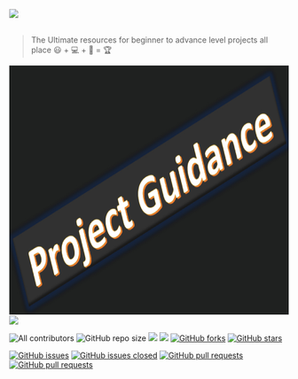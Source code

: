<a href="https://github.com/Kushal997-das/Project-Guidance/"><img align='center' height="30" src="https://img.shields.io/badge/Project Guidance-💡-orange.svg?&style=for-the-badge&logo=TheSparksFoundation&logoColor=blue" /></a> <br> <br>

 > The Ultimate resources for beginner to advance level projects all place 😃 + 💻 + 🧠 = 🏆


<img align="center" alt="GIF"  width="900px" height='450px' src="https://github.com/Kushal997-das/Project-Guidance/blob/main/Documents/Official%20Image.jpg" />


<img align='center' height="25" src="https://img.shields.io/badge/Hola - 👋-pink.svg?&style=for-the-badge&logo=TheSparksFoundation&logoColor=blue" />
<!-- ALL-CONTRIBUTORS-BADGE:START - Do not remove or modify this section -->

![All  contributors](https://img.shields.io/github/contributors/Kushal997-das/Project-Guidance?color=green)
![GitHub repo size](https://img.shields.io/github/repo-size/Kushal997-das/Project-Guidance?color=blue)
![](https://img.shields.io/badge/Status-Ongoing-green.svg)
[![](https://img.shields.io/github/license/Kushal997-das/Project-Guidance.svg?color=red)](https://github.com/Kushal997-das/Project-Guidance)
[![GitHub forks](https://img.shields.io/github/forks/kushal997-das/Project-Guidance.svg?color=green)](https://github.com/kushal997-das/Project-Guidance/network) [![GitHub stars](https://img.shields.io/github/stars/Kushal997-das/Project-Guidance.svg?color=orange)](https://github.com/kushal997-das/Project-Guidance/stargazers)

[![GitHub issues](https://img.shields.io/github/issues/Kushal997-das/Project-Guidance.svg?color=red)](https://github.com/Kushal997-das/Project-Guidance/issues)
[![GitHub issues closed](https://img.shields.io/github/issues-closed/Kushal997-das/Project-Guidance.svg)](https://github.com/Kushal997-das/Project-Guidance/issues?q=is%3Aissue+is%3Aclosed)
[![GitHub pull requests](https://img.shields.io/github/issues-pr/Kushal997-das/Project-Guidance.svg?color=yellow)](https://github.com/Kushal997-das/Project-Guidance/pulls)
[![GitHub pull requests](https://img.shields.io/github/issues-pr-closed/Kushal997-das/Project-Guidance.svg?color=green)](https://github.com/Kushal997-das/Project-Guidance/issues?q=is%3Aissue+is%3Aclosed)


